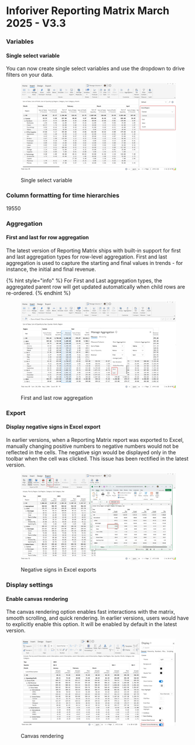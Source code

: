 # Inforiver Reporting Matrix March 2025 - V3.3

### Variables

#### Single select variable

You can now create single select variables and use the dropdown to drive filters on your data.

<figure><img src="../.gitbook/assets/image (1340).png" alt=""><figcaption><p>Single select variable</p></figcaption></figure>

### Column formatting for time hierarchies

19550

### Aggregation

#### First and last for row aggregation

The latest version of Reporting Matrix ships with built-in support for first and last aggregation types for row-level aggregation. First and last aggregation is used to capture the starting and final values in trends - for instance, the initial and final revenue.

{% hint style="info" %}
For First and Last aggregation types, the aggregated parent row will get updated automatically when child rows are re-ordered.
{% endhint %}

<figure><img src="../.gitbook/assets/image (1338).png" alt=""><figcaption><p>First and last row aggregation</p></figcaption></figure>

### Export

#### Display negative signs in Excel export

In earlier versions, when a Reporting Matrix report was exported to Excel, manually changing positive numbers to negative numbers would not be reflected in the cells. The negative sign would be displayed only in the toolbar when the cell was clicked. This issue has been rectified in the latest version.

<figure><img src="../.gitbook/assets/image (1337).png" alt=""><figcaption><p>Negative signs in Excel exports</p></figcaption></figure>

### Display settings

#### Enable canvas rendering

The canvas rendering option enables fast interactions with the matrix, smooth scrolling, and quick rendering. In earlier versions, users would have to explicitly enable this option. It will be enabled by default in the latest version.

<figure><img src="../.gitbook/assets/image (1341).png" alt=""><figcaption><p>Canvas rendering</p></figcaption></figure>
